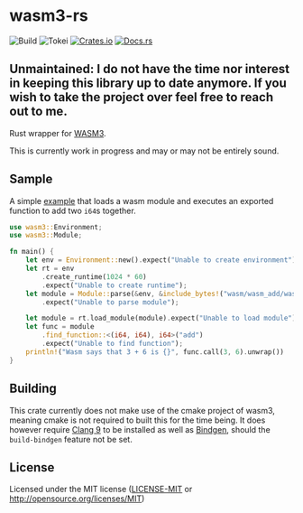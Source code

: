 # wasm3-rs 

![Build](https://github.com/Veykril/wasm3-rs/workflows/Rust/badge.svg?branch=master) ![Tokei](https://tokei.rs/b1/github/veykril/wasm3-rs)
[![Crates.io](https://img.shields.io/crates/v/wasm3.svg)](https://crates.io/crates/wasm3)
[![Docs.rs](https://docs.rs/wasm3/badge.svg)](https://docs.rs/wasm3)

## Unmaintained: I do not have the time nor interest in keeping this library up to date anymore. If you wish to take the project over feel free to reach out to me.

Rust wrapper for [WASM3](https://github.com/wasm3/wasm3).

This is currently work in progress and may or may not be entirely sound.

## Sample

A simple [example](./examples/call_wasm.rs) that loads a wasm module and executes an exported function to add two `i64`s together.

```rust
use wasm3::Environment;
use wasm3::Module;

fn main() {
    let env = Environment::new().expect("Unable to create environment");
    let rt = env
        .create_runtime(1024 * 60)
        .expect("Unable to create runtime");
    let module = Module::parse(&env, &include_bytes!("wasm/wasm_add/wasm_add.wasm")[..])
        .expect("Unable to parse module");

    let module = rt.load_module(module).expect("Unable to load module");
    let func = module
        .find_function::<(i64, i64), i64>("add")
        .expect("Unable to find function");
    println!("Wasm says that 3 + 6 is {}", func.call(3, 6).unwrap())
}
```

## Building

This crate currently does not make use of the cmake project of wasm3, meaning cmake is not required to built this for the time being.
It does however require [Clang 9](https://releases.llvm.org/download.html#9.0.0) to be installed as well as [Bindgen](https://github.com/rust-lang/rust-bindgen), should the `build-bindgen` feature not be set.

## License

Licensed under the MIT license ([LICENSE-MIT](LICENSE-MIT) or <http://opensource.org/licenses/MIT>)
